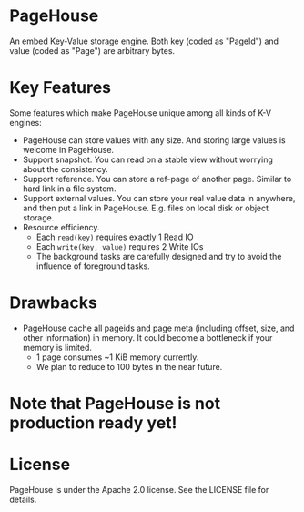 PageHouse
====

An embed Key-Value storage engine. Both key (coded as "PageId") and value (coded as "Page") are arbitrary bytes.

# Key Features

Some features which make PageHouse unique among all kinds of K-V engines:

* PageHouse can store values with any size. And storing large values is welcome in PageHouse.
* Support snapshot. You can read on a stable view without worrying about the consistency.
* Support reference. You can store a ref-page of another page. Similar to hard link in a file system.
* Support external values. You can store your real value data in anywhere, and then put a link in PageHouse. E.g. files on local disk or object storage.
* Resource efficiency.
    * Each `read(key)` requires exactly 1 Read IO
    * Each `write(key, value)` requires 2 Write IOs
    * The background tasks are carefully designed and try to avoid the influence of foreground tasks.

# Drawbacks

* PageHouse cache all pageids and page meta (including offset, size, and other information) in memory. It could become a bottleneck if your memory is limited.
    * 1 page consumes ~1 KiB memory currently.
    * We plan to reduce to 100 bytes in the near future.

# Note that PageHouse is not production ready yet!

# License

PageHouse is under the Apache 2.0 license. See the LICENSE file for details.

